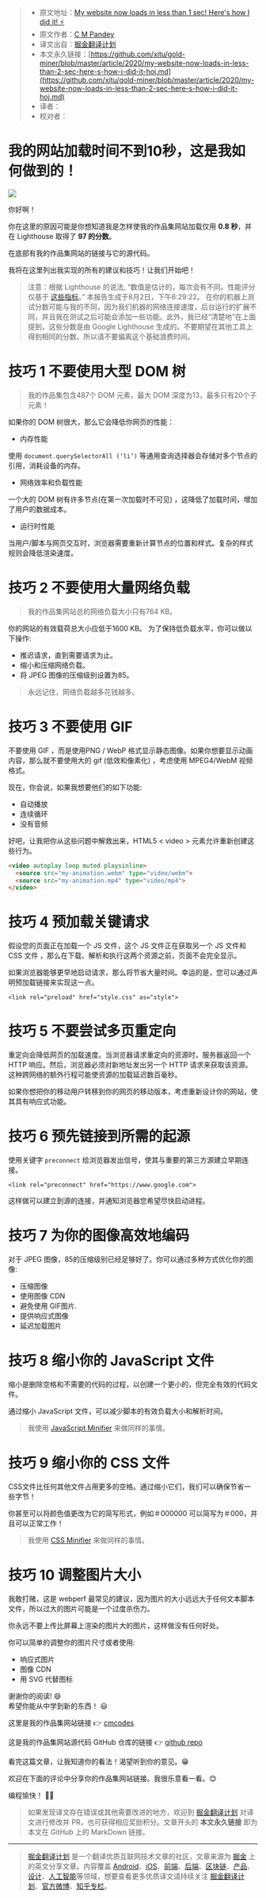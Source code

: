 > * 原文地址：[My website now loads in less than 1 sec! Here's how I did it! ⚡](https://dev.to/cmcodes/my-website-now-loads-in-less-than-2-sec-here-s-how-i-did-it-hoj)
> * 原文作者：[C M Pandey](https://dev.to/cmcodes)
> * 译文出自：[掘金翻译计划](https://github.com/xitu/gold-miner)
> * 本文永久链接：[https://github.com/xitu/gold-miner/blob/master/article/2020/my-website-now-loads-in-less-than-2-sec-here-s-how-i-did-it-hoj.md](https://github.com/xitu/gold-miner/blob/master/article/2020/my-website-now-loads-in-less-than-2-sec-here-s-how-i-did-it-hoj.md)
> * 译者：
> * 校对者：

# 我的网站加载时间不到10秒，这是我如何做到的！

![](https://res.cloudinary.com/practicaldev/image/fetch/s--c4GvYfuf--/c_imagga_scale,f_auto,fl_progressive,h_420,q_auto,w_1000/https://dev-to-uploads.s3.amazonaws.com/i/ihdeq6ry7wuuv1tdo317.PNG)

你好啊！

你在这里的原因可能是你想知道我是怎样使我的作品集网站加载仅用 **0.8 秒**，并在 Lighthouse 取得了 **97 的分数**。

在底部有我的作品集网站的链接与它的源代码。

我将在这里列出我实现的所有的建议和技巧！让我们开始吧！

> 注意：根据 Lighthouse 的说法, “数值是估计的，每次会有不同。性能评分仅基于 [这些指标](https://github.com/GoogleChrome/lighthouse/blob/d2ec9ffbb21de9ad1a0f86ed24575eda32c796f0/docs/scoring.md#how-are-the-scores-weighted)。” 本报告生成于8月2日，下午6:29:22。 在你的机器上测试分数可能与我的不同，因为我们机器的网络连接速度，后台运行的扩展不同，并且我在测试之后可能会添加一些功能。此外，我已经“清楚地”在上面提到，这些分数是由 Google Lighthouse 生成的。不要期望在其他工具上得到相同的分数。所以请不要偏离这个基础浪费时间。



# 技巧 1 不要使用大型 DOM 树

> 我的作品集包含487个 DOM 元素，最大 DOM 深度为13，最多只有20个子元素！



如果你的 DOM 树很大，那么它会降低你网页的性能：

* 内存性能

使用 `document.querySelectorAll (‘li’)` 等通用查询选择器会存储对多个节点的引用，消耗设备的内存。

* 网络效率和负载性能

一个大的 DOM 树有许多节点(在第一次加载时不可见) ，这降低了加载时间，增加了用户的数据成本。

* 运行时性能

当用户/脚本与网页交互时，浏览器需要重新计算节点的位置和样式。复杂的样式规则会降低渲染速度。



# 技巧 2 不要使用大量网络负载

> 我的作品集网站总的网络负载大小只有764 KB。

你的网站的有效载荷总大小应低于1600 KB。 
为了保持低负载水平，你可以做以下操作:

* 推迟请求，直到需要请求为止。
* 缩小和压缩网络负载。
* 将 JPEG 图像的压缩级别设置为85。

> 永远记住，网络负载越多花钱越多。

# 技巧 3 不要使用 GIF

不要使用 GIF ，而是使用PNG / WebP 格式显示静态图像。如果你想要显示动画内容，那么就不要使用大的 gif (低效和像素化) ，考虑使用 MPEG4/WebM 视频格式。

现在，你会说，如果我想要他们的如下功能:

* 自动播放
* 连续循环
* 没有音频

好吧，让我把你从这些问题中解救出来，HTML5 < video > 元素允许重新创建这些行为。

```html
<video autoplay loop muted playsinline>
  <source src="my-animation.webm" type="video/webm">
  <source src="my-animation.mp4" type="video/mp4">
</video>

```

# 技巧 4 预加载关键请求

假设您的页面正在加载一个 JS 文件，这个 JS 文件正在获取另一个 JS 文件和 CSS 文件 ，那么在下载、解析和执行这两个资源之前，页面不会完全显示。

如果浏览器能够更早地启动请求，那么将节省大量时间。幸运的是，您可以通过声明预加载链接来实现这一点。

`<link rel="preload" href="style.css" as="style">`

# 技巧 5 不要尝试多页重定向

重定向会降低网页的加载速度。当浏览器请求重定向的资源时，服务器返回一个 HTTP 响应。然后，浏览器必须对新地址发出另一个 HTTP 请求来获取该资源。这种跨网络的额外行程可能使资源的加载延迟数百毫秒。

如果你想把你的移动用户转移到你的网页的移动版本，考虑重新设计你的网站，使其具有响应式功能。



# 技巧 6 预先链接到所需的起源

使用关键字 `preconnect` 给浏览器发出信号，使其与重要的第三方源建立早期连接。

`<link rel="preconnect" href="https://www.google.com">`

这样做可以建立到源的连接，并通知浏览器您希望尽快启动进程。



# 技巧 7 为你的图像高效地编码

对于 JPEG 图像，85的压缩级别已经足够好了。你可以通过多种方式优化你的图像:

* 压缩图像
* 使用图像 CDN 
* 避免使用 GIF图片.
* 提供响应式图像
* 延迟加载图片

# 技巧 8 缩小你的 JavaScript 文件

缩小是删除空格和不需要的代码的过程，以创建一个更小的，但完全有效的代码文件。

通过缩小 JavaScript 文件，可以减少脚本的有效负载大小和解析时间。

> 我使用 [JavaScript Minifier](https://javascript-minifier.com/) 来做同样的事情。

# 技巧 9 缩小你的 CSS 文件

CSS文件比任何其他文件占用更多的空格。通过缩小它们，我们可以确保节省一些字节！

你甚至可以将颜色值更改为它的简写形式，例如＃000000 可以简写为＃000，并且可以正常工作！

> 我使用 [CSS Minifier](https://cssminifier.com/) 来做同样的事情。

# 技巧 10 调整图片大小

我敢打赌，这是 webperf 最常见的建议，因为图片的大小远远大于任何文本脚本文件，所以过大的图片可能是一个过度杀伤力。

你永远不要上传比屏幕上渲染的图片大的图片，这样做没有任何好处。

你可以简单的调整你的图片尺寸或者使用:

* 响应式图片
* 图像 CDN
* 用 SVG 代替图标

谢谢你的阅读! 😄  
希望你能从中学到新的东西！ 😃

这里是我的作品集网站链接  👉 [cmcodes](https://cmcodes1.github.io)

这是我的作品集网站源代码 GitHub 仓库的链接 👉 [github repo](https://github.com/cmcodes1/cmcodes1.github.io)

看完这篇文章，让我知道你的看法！渴望听到你的意见。😁

欢迎在下面的评论中分享你的作品集网站链接。我很乐意看一看。😊

编程愉快！ 👨‍💻

> 如果发现译文存在错误或其他需要改进的地方，欢迎到 [掘金翻译计划](https://github.com/xitu/gold-miner) 对译文进行修改并 PR，也可获得相应奖励积分。文章开头的 **本文永久链接** 即为本文在 GitHub 上的 MarkDown 链接。

---

> [掘金翻译计划](https://github.com/xitu/gold-miner) 是一个翻译优质互联网技术文章的社区，文章来源为 [掘金](https://juejin.im) 上的英文分享文章。内容覆盖 [Android](https://github.com/xitu/gold-miner#android)、[iOS](https://github.com/xitu/gold-miner#ios)、[前端](https://github.com/xitu/gold-miner#前端)、[后端](https://github.com/xitu/gold-miner#后端)、[区块链](https://github.com/xitu/gold-miner#区块链)、[产品](https://github.com/xitu/gold-miner#产品)、[设计](https://github.com/xitu/gold-miner#设计)、[人工智能](https://github.com/xitu/gold-miner#人工智能)等领域，想要查看更多优质译文请持续关注 [掘金翻译计划](https://github.com/xitu/gold-miner)、[官方微博](http://weibo.com/juejinfanyi)、[知乎专栏](https://zhuanlan.zhihu.com/juejinfanyi)。
